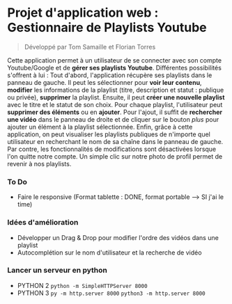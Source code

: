 # Projet d'application web : Gestionnaire de Playlists Youtube

> Développé par Tom Samaille et Florian Torres

Cette application permet à un utilisateur de se connecter avec son compte Youtube/Google et de **gérer ses playlists Youtube**. Différentes possibilités s'offrent à lui : Tout d'abord, l'application récupère ses playlists dans le panneau de gauche. Il peut les sélectionner pour **voir leur contenu**, **modifier** les informations de la playlist (titre, description et statut : publique ou privée), **supprimer** la playlist.
Ensuite, il peut **créer une nouvelle playlist** avec le titre et le statut de son choix. Pour chaque playlist, l'utilisateur peut **supprimer des éléments** ou en **ajouter**. Pour l'ajout, il suffit de **rechercher une vidéo** dans le panneau de droite et de cliquer sur le bouton *plus* pour ajouter un élément à la playlist sélectionnée.
Enfin, grâce à cette application, on peut visualiser les playlists publiques de n'importe quel utilisateur en recherchant le nom de sa chaîne dans le panneau de gauche. Par contre, les fonctionnalités de modifications sont désactivées lorsque l'on quitte notre compte. Un simple clic sur notre photo de profil permet de revenir à nos playlists.


### To Do
- Faire le responsive (Format tablette : DONE, format portable --> SI j'ai le time)


### Idées d'amélioration
- Développer un Drag & Drop pour modifier l'ordre des vidéos dans une playlist
- Autocomplétion sur le nom d'utilisateur et la recherche de vidéo


### Lancer un serveur en python
- PYTHON 2
	`python -m SimpleHTTPServer 8000`
- PYTHON 3
	`py -m http.server 8000`
	`python3 -m http.server 8000`